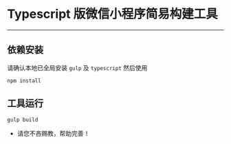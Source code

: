 # Typescript 版微信小程序简易构建工具

---

## 依赖安装
请确认本地已全局安装 ``gulp`` 及 ``typescript`` 然后使用
```
npm install
```

## 工具运行
```
gulp build
```

- 请您不吝赐教，帮助完善！
